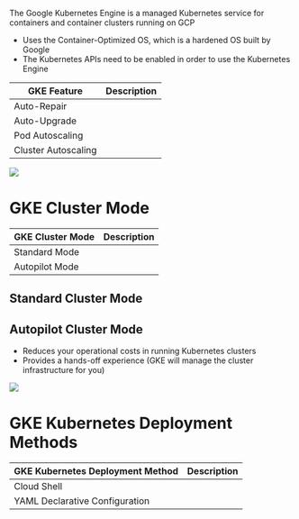 The Google Kubernetes Engine is a managed Kubernetes service for containers and container clusters running on GCP

* Uses the Container-Optimized OS, which is a hardened OS built by Google
* The Kubernetes APIs need to be enabled in order to use the Kubernetes Engine

| GKE Feature | Description | 
| --- | --- |
| Auto-Repair | |
| Auto-Upgrade | |
| Pod Autoscaling | |
| Cluster Autoscaling | |

![](https://github.com/JonmarCorpuz/SecondBrain/blob/main/Assets/Whitespace.png)

# GKE Cluster Mode

| GKE Cluster Mode | Description |
| --- | --- |
| Standard Mode | |
| Autopilot Mode | |

## Standard Cluster Mode

## Autopilot Cluster Mode

* Reduces your operational costs in running Kubernetes clusters
* Provides a hands-off experience (GKE will manage the cluster infrastructure for you)

![](https://github.com/JonmarCorpuz/SecondBrain/blob/main/Assets/Whitespace.png)

# GKE Kubernetes Deployment Methods

| GKE Kubernetes Deployment Method | Description |
| --- | --- |
| Cloud Shell | |
| YAML Declarative Configuration | |
